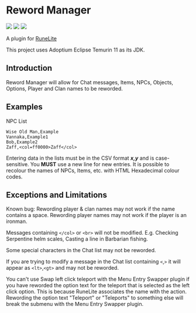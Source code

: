# Reword Manager

[![](https://img.shields.io/endpoint?url=https://i.pluginhub.info/shields/installs/plugin/reword-manager&label=Active%20installs)](https://runelite.net/plugin-hub/ejaz-karim) [![](https://img.shields.io/endpoint?url=https://i.pluginhub.info/shields/rank/plugin/reword-manager)](https://runelite.net/plugin-hub/ejaz-karim) [![](https://img.shields.io/endpoint?url=https://i.pluginhub.info/shields/rank/author/ejaz-karim)](https://runelite.net/plugin-hub/ejaz-karim)

A plugin for [RuneLite](https://runelite.net/plugin-hub/ejaz-karim)

This project uses Adoptium Eclipse Temurin 11 as its JDK.

## Introduction

Reword Manager will allow for Chat messages, Items, NPCs, Objects, Options, Player and Clan names to be reworded.

## Examples

NPC List

	Wise Old Man,Example
	Vannaka,Example1
 	Bob,Example2
 	Zaff,<col=ff0000>Zaff</col>

Entering data in the lists must be in the CSV format ***x,y*** and is case-sensitive. You **MUST** use a new line for new entries. It is possible to recolour the names of NPCs, Items, etc. with HTML Hexadecimal colour codes.

## Exceptions and Limitations

Known bug: Rewording player & clan names may not work if the name contains a space. Rewording player names may not work if the player is an ironman.

Messages containing `</col>` or `<br>` will not be modified. E.g. Checking Serpentine helm scales, Casting a line in Barbarian fishing.

Some special characters in the Chat list may not be reworded.

If you are trying to modify a message in the Chat list containing `<`,`>` it will appear as `<lt>`,`<gt>` and may not be reworded.

You can't use Swap left click teleport with the Menu Entry Swapper plugin if you have reworded the option text for the teleport that is selected as the left click option. This is because RuneLite associates the name with the action.
Rewording the option text "Teleport" or "Teleports" to something else will break the submenu with the Menu Entry Swapper plugin.
